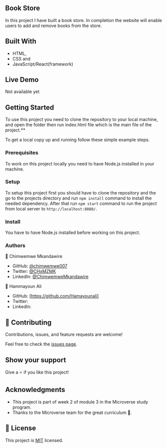 ## Book Store

In this project I have built a book store. In completion the website will enable users to add and remove books from the store.


## Built With

- HTML, 
- CSS and 
- JavaScript/React(framework)
  
## Live Demo

Not available yet

## Getting Started

To use this project you need to clone the repository to your local machine, and open the folder then run index.html file which is the main file of the project.**

To get a local copy up and running follow these simple example steps.

### Prerequisites

To work on this project locally you need to have Node.js installed in your machine.

### Setup

To setup this project first you should have to clone the repository and the go to the projects directory and run `npm install` command to install the needed dependency. After that run `npm start` command to run the project from local server to `http://localhost:8080/`.

### Install

You have to have Node.js installed before working on this project.

### Authors

👤 Chimwemwe Mkandawire
- GitHub: [@chimwemwe007](https://github.com/chimwemwe007)
- Twitter: [@CHxMZMK](twitter.com/chxmz)
- LinkedIn: [@ChimwemweMkandawire](linkedin.com/in/chimwemwe-mkandawire-0551b41b0/)
  
👤 Hammayoun Ali
- GitHub: [https://github.com/Hamayounali]
- Twitter: 
- LinkedIn: 


## 🤝 Contributing

Contributions, issues, and feature requests are welcome!

Feel free to check the [issues page](../../issues/).

## Show your support

Give a ⭐️ if you like this project!

## Acknowledgments

- This project is part of week 2 of module 3 in the Microverse study program.
- Thanks to the Microverse team for the great curriculum 🙌.

## 📝 License

This project is [MIT](https://github.com/Carshy/readme-template/blob/master/MIT.md) licensed.